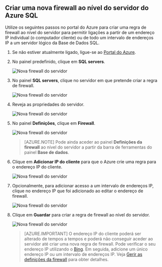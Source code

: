 
<!--
includes/sql-database-create-new-server-firewall-portal.md

Latest Freshness check:  2016-08-01 , rickbyh.

As of circa 2016-04-11, the following topics might include this include:
articles/sql-database/sql-database-get-started-tutorial.md
articles/sql-database/sql-database-configure-firewall-settings

-->
## Criar uma nova firewall ao nível do servidor do Azure SQL

Utilize os seguintes passos no portal do Azure para criar uma regra de firewall ao nível do servidor para permitir ligações a partir de um endereço IP individual (o computador cliente) ou de todo um intervalo de endereços IP a um servidor lógico da Base de Dados SQL.

1. Se não estiver atualmente ligado, ligue-se ao [Portal do Azure](http://portal.azure.com).
2. No painel predefinido, clique em **SQL servers**.

    ![Nova firewall do servidor](./media/sql-database-create-new-server-firewall-portal/sql-database-create-new-server-firewall-portal-1.png)

3. No painel **SQL servers**, clique no servidor em que pretende criar a regra de firewall.

    ![Nova firewall do servidor](./media/sql-database-create-new-server-firewall-portal/sql-database-create-new-server-firewall-portal-2.png)

4. Reveja as propriedades do servidor.

    ![Nova firewall do servidor](./media/sql-database-create-new-server-firewall-portal/sql-database-create-new-server-firewall-portal-3.png)

5. No painel **Definições**, clique em **Firewall**.

    ![Nova firewall do servidor](./media/sql-database-create-new-server-firewall-portal/sql-database-create-new-server-firewall-portal-4.png)

    > [AZURE.NOTE] Pode ainda aceder ao painel **Definições da firewall** ao nível do servidor a partir da barra de ferramentas do painel **Base de dados**.

6. Clique em **Adicionar IP do cliente** para que o Azure crie uma regra para o endereço IP do cliente.

      ![Nova firewall do servidor](./media/sql-database-create-new-server-firewall-portal/sql-database-create-new-server-firewall-portal-5.png)

7. Opcionalmente, para adicionar acesso a um intervalo de endereços IP, clique no endereço IP que foi adicionado ao editar o endereço de firewall.

      ![Nova firewall do servidor](./media/sql-database-create-new-server-firewall-portal/sql-database-create-new-server-firewall-portal-6.png)

8. Clique em **Guardar** para criar a regra de firewall ao nível do servidor.

     ![Nova firewall do servidor](./media/sql-database-create-new-server-firewall-portal/sql-database-create-new-server-firewall-portal-7.png)

    >[AZURE.IMPORTANT] O endereço IP do cliente poderá ser alterado de tempos a tempos e poderá não conseguir aceder ao servidor até criar uma nova regra de firewall. Pode verificar o seu endereço IP utilizando o [Bing](http://www.bing.com/search?q=my%20ip%20address). Em seguida, adicione um único endereço IP ou um intervalo de endereços IP. Veja [Gerir as definições da firewall](sql-database-configure-firewall-settings.md#manage-existing-server-level-firewall-rules-through-the-azure-portal) para obter detalhes.



<!--HONumber=sep16_HO2-->


